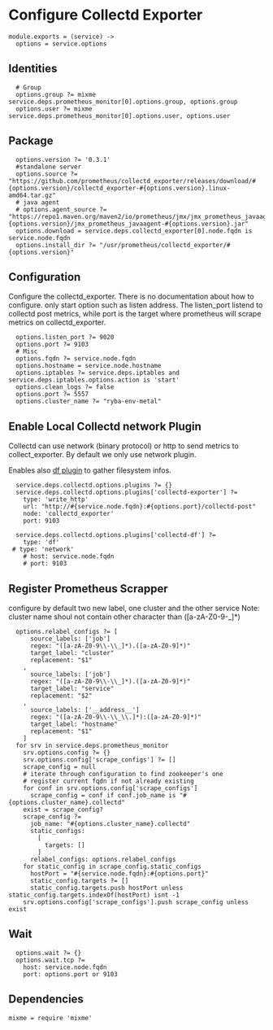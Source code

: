 
# Configure Collectd Exporter

    module.exports = (service) ->
      options = service.options

## Identities

      # Group
      options.group ?= mixme service.deps.prometheus_monitor[0].options.group, options.group
      options.user ?= mixme service.deps.prometheus_monitor[0].options.user, options.user

## Package
    
      options.version ?= '0.3.1'
      #standalone server
      options.source ?= "https://github.com/prometheus/collectd_exporter/releases/download/#{options.version}/collectd_exporter-#{options.version}.linux-amd64.tar.gz"
      # java agent
      # options.agent_source ?= "https://repo1.maven.org/maven2/io/prometheus/jmx/jmx_prometheus_javaagent/#{options.version}/jmx_prometheus_javaagent-#{options.version}.jar"
      options.download = service.deps.collectd_exporter[0].node.fqdn is service.node.fqdn
      options.install_dir ?= "/usr/prometheus/collectd_exporter/#{options.version}"

## Configuration
Configure the collectd_exporter. There is no documentation about how to configure.
only start option such as listen address.
The listen_port listend to collectd post metrics, while port is the target where
prometheus will scrape metrics on collectd_exporter.

      options.listen_port ?= 9020
      options.port ?= 9103
      # Misc
      options.fqdn ?= service.node.fqdn
      options.hostname = service.node.hostname
      options.iptables ?= service.deps.iptables and service.deps.iptables.options.action is 'start'
      options.clean_logs ?= false
      options.port ?= 5557
      options.cluster_name ?= "ryba-env-metal"

## Enable Local Collectd network Plugin
Collectd can use network (binary protocol) or http to send metrics to collect_exporter.
By default we only use network plugin.

Enables also [df plugin](https://collectd.org/wiki/index.php/Plugin:DF) to gather
filesystem infos.

      service.deps.collectd.options.plugins ?= {}
      service.deps.collectd.options.plugins['collectd-exporter'] ?=
        type: 'write_http'
        url: "http://#{service.node.fqdn}:#{options.port}/collectd-post"
        node: 'collectd_exporter'
        port: 9103
      
      service.deps.collectd.options.plugins['collectd-df'] ?=
        type: 'df'
     # type: 'network'
        # host: service.node.fqdn
        # port: 9103

## Register Prometheus Scrapper
configure by default two new label, one cluster and the other service
Note: cluster name shoul not contain other character than ([a-zA-Z0-9\-\_]*)

      options.relabel_configs ?= [
          source_labels: ['job']
          regex: "([a-zA-Z0-9\\-\\_]*).([a-zA-Z0-9]*)"
          target_label: "cluster"
          replacement: "$1"
        ,
          source_labels: ['job']
          regex: "([a-zA-Z0-9\\-\\_]*).([a-zA-Z0-9]*)"
          target_label: "service"
          replacement: "$2"
        ,
          source_labels: ['__address__']
          regex: "([a-zA-Z0-9\\-\\_\\.]*):([a-zA-Z0-9]*)"
          target_label: "hostname"
          replacement: "$1"
        ]
      for srv in service.deps.prometheus_monitor
        srv.options.config ?= {}
        srv.options.config['scrape_configs'] ?= []
        scrape_config = null
        # iterate through configuration to find zookeeper's one
        # register current fqdn if not already existing
        for conf in srv.options.config['scrape_configs']
          scrape_config = conf if conf.job_name is "#{options.cluster_name}.collectd"
        exist = scrape_config?
        scrape_config ?=
          job_name: "#{options.cluster_name}.collectd"
          static_configs:
            [
              targets: []
            ]
          relabel_configs: options.relabel_configs
        for static_config in scrape_config.static_configs
          hostPort = "#{service.node.fqdn}:#{options.port}"
          static_config.targets ?= []
          static_config.targets.push hostPort unless static_config.targets.indexOf(hostPort) isnt -1
        srv.options.config['scrape_configs'].push scrape_config unless exist

## Wait

      options.wait ?= {}
      options.wait.tcp ?=
        host: service.node.fqdn
        port: options.port or 9103

## Dependencies

    mixme = require 'mixme'

[example]:(https://github.com/prometheus/jmx_exporter/blob/master/example_configs/zookeeper.yaml)
[collectd_exporter]:(https://github.com/prometheus/collectd_exporter)
